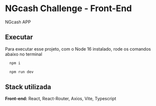 
# NGcash Challenge - Front-End

NGcash APP


## Executar

Para executar esse projeto, com o Node 16 instalado, rode os comandos abaixo no terminal

```bash
  npm i
```

```bash
  npm run dev
```

## Stack utilizada

**Front-end:** React, React-Router, Axios, Vite, Typescript

